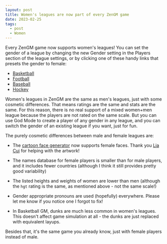 ```yaml
---
layout: post
title: Women's leagues are now part of every ZenGM game
date: 2023-02-25
tags:
  - post
  - Women
---
```


Every ZenGM game now supports women's leagues! You can set the gender of a league by changing the new Gender setting in the Players section of the league settings, or by clicking one of these handy links that presets the gender to female:

- [Basketball](https://play.basketball-gm.com/new_league/random#gender=female)
- [Football](https://play.football-gm.com/new_league/random#gender=female)
- [Baseball](https://baseball.zengm.com/new_league/random#gender=female)
- [Hockey](https://hockey.zengm.com/new_league/random#gender=female)

<!--more-->

Women's leagues in ZenGM are the same as men's leagues, just with some cosmetic differences. That means ratings are the same and stats are the same. For this reason, there is no real support of a mixed women+men league because the players are not rated on the same scale. But you can use God Mode to create a player of any gender in any league, and you can switch the gender of an existing league if you want, just for fun.

The purely cosmetic differences between male and female leagues are:

- The [cartoon face generator](https://zengm.com/facesjs-female/editor.html) now supports female faces. Thank you [Lia Cui](https://liacui.carrd.co/) for helping with the artwork!

- The names database for female players is smaller than for male players, and it includes fewer countries (although I think it still provides pretty good variability)

- The listed heights and weights of women are lower than men (although the `hgt` rating is the same, as mentioned above - not the same scale!)

- Gender appropriate pronouns are used (hopefully) everywhere. Please let me know if you notice one I forgot to fix!

- In Basketball GM, dunks are much less common in women's leagues. This doesn't affect game simulation at all - the dunks are just replaced with equivalent layups.

Besides that, it's the same game you already know, just with female players instead of male.
